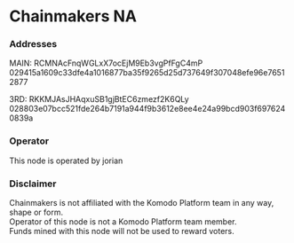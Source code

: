 # Chainmakers NA

### Addresses

MAIN:
RCMNAcFnqWGLxX7ocEjM9Eb3vgPfFgC4mP
029415a1609c33dfe4a1016877ba35f9265d25d737649f307048efe96e76512877

3RD:
RKKMJAsJHAqxuSB1gjBtEC6zmezf2K6QLy
028803e07bcc521fde264b7191a944f9b3612e8ee4e24a99bcd903f6976240839a

### Operator

This node is operated by jorian

### Disclaimer

Chainmakers is not affiliated with the Komodo Platform team in any way, shape or form.  
Operator of this node is not a Komodo Platform team member.  
Funds mined with this node will not be used to reward voters.
